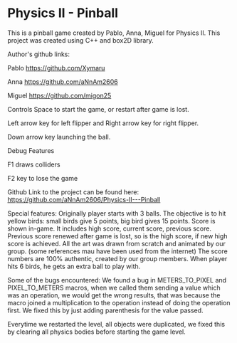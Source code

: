 # Physics II - Pinball
This is a pinball game created by Pablo, Anna, Miguel for Physics II. This project was created using C++ 
and box2D library.

Author's github links:

Pablo
https://github.com/Xymaru

Anna
https://github.com/aNnAm2606

Miguel
https://github.com/migon25

Controls
Space to start the game, or restart after game is lost.

Left arrow key for left flipper and Right arrow key for right flipper.

Down arrow key launching the ball.


Debug Features

F1 draws colliders

F2 key to lose the game

Github Link to the project can be found here: https://github.com/aNnAm2606/Physics-II---Pinball


Special features:
Originally player starts with 3 balls.
The objective is to hit yellow birds: small birds give 5 points, big bird gives 15 points.
Score is shown in-game. It includes high score, current score, previous score. Previous score renewed after game is lost, so is the high score, if new high
score is achieved.
All the art was drawn from scratch and animated by our group. (some references mau have been used from the internet)
The score numbers are 100% authentic, created by our group members.
When player hits 6 birds, he gets an extra ball to play with.

 
Some of the bugs encountered:
We found a bug in METERS_TO_PIXEL and PIXEL_TO_METERS macros, when we called them sending a value which was an operation, we would get the wrong results, that was because the macro joined a
multiplication to the operation instead of doing the operation first. We fixed this by just adding parenthesis for the value passed.

Everytime we restarted the level, all objects were duplicated, we fixed this by clearing all physics bodies before starting the game level.